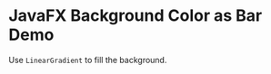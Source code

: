 JavaFX Background Color as Bar Demo
===================================

Use `LinearGradient` to fill the background.

